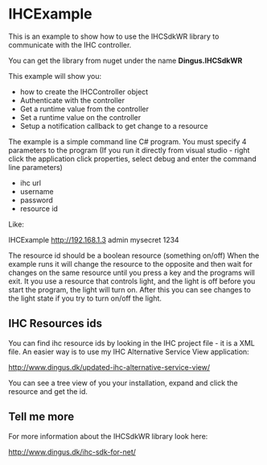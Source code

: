 # IHCExample

This is an example to show how to use the IHCSdkWR library to communicate with the IHC controller.

You can get the library from nuget under the name **Dingus.IHCSdkWR**

This example will show you:

* how to create the IHCController object
* Authenticate with the controller
* Get a runtime value from the controller
* Set a runtime value on the controller
* Setup a notification callback to get change to a resource

The example is a simple command line C# program. 
You must specify 4 parameters to the program 
(If you run it directly from visual studio - right click the application click properties, 
select debug and enter the command line parameters)

* ihc url 
* username
* password
* resource id

Like:

IHCExample http://192.168.1.3 admin mysecret 1234

The resource id should be a boolean resource (something on/off)
When the example runs it will change the resource to the opposite and then wait for changes on the same resource until you press a key and the programs will exit.
It you use a resource that controls light, and the light is off before you start the program, the light will turn on. 
After this you can see changes to the light state if you try to turn on/off the light.

## IHC Resources ids

You can find ihc resource ids by looking in the IHC project file - it is a XML file.
An easier way is to use my IHC Alternative Service View application:

http://www.dingus.dk/updated-ihc-alternative-service-view/

You can see a tree view of you your installation, expand and click the resource and get the id. 

## Tell me more

For more information about the IHCSdkWR library look here:

http://www.dingus.dk/ihc-sdk-for-net/


